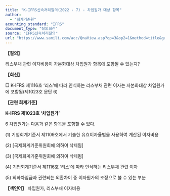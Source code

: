 ```yaml
---
title: "K-IFRS신속처리질의(2022 - 7) - 차입원가 대상 항목"
author:
  - "회계기준원"
acounting_standard: "IFRS"
document_type: "질의회신"
source: "IFRS신속처리질의"
url: "https://www.samili.com/acc/QnaView.asp?op=3&op2=1&method=title&group=2124-15;1&orgcode=3&searchword=&page=15&code=K%2DIFRS%EC%8B%A0%EC%86%8D%EC%B2%98%EB%A6%AC%EC%A7%88%EC%9D%98%2D7%3A20220203"
---
```

**【질의】**

  

리스부채 관련 이자비용이 자본화대상 차입원가 항목에 포함될 수 있는지?

  
  

**【회신】**

  

□ K-IFRS 제1116호 ‘리스’에 따라 인식하는 리스부채 관련 이자는 자본화대상 차입원가에 포함됨(제1023호 문단 6)

  
  

**【관련 회계기준】**

  

**K-IFRS 제1023호 ‘차입원가’**

  

6 차입원가는 다음과 같은 항목을 포함할 수 있다.

(1) 기업회계기준서 제1109호에서 기술한 유효이자율법을 사용하여 계산된 이자비용

(2) \[국제회계기준위원회에 의하여 삭제됨\]

(3) \[국제회계기준위원회에 의하여 삭제됨\]

(4) 기업회계기준서 제1116호 ‘리스’에 따라 인식하는 리스부채 관련 이자

(5) 외화차입금과 관련되는 외환차이 중 이자원가의 조정으로 볼 수 있는 부분

  
  

**【색인어】** 차입원가, 리스부채 이자비용
